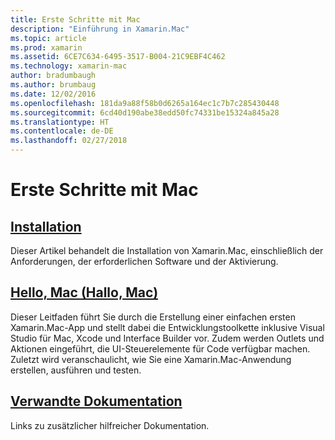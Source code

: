 ```yaml
---
title: Erste Schritte mit Mac
description: "Einführung in Xamarin.Mac"
ms.topic: article
ms.prod: xamarin
ms.assetid: 6CE7C634-6495-3517-B004-21C9EBF4C462
ms.technology: xamarin-mac
author: bradumbaugh
ms.author: brumbaug
ms.date: 12/02/2016
ms.openlocfilehash: 181da9a88f58b0d6265a164ec1c7b7c285430448
ms.sourcegitcommit: 6cd40d190abe38edd50fc74331be15324a845a28
ms.translationtype: HT
ms.contentlocale: de-DE
ms.lasthandoff: 02/27/2018
---
```

# <a name="getting-started-with-mac"></a>Erste Schritte mit Mac

##  <a name="installationmacget-startedinstallationmd"></a>[Installation](~/mac/get-started/installation.md)

Dieser Artikel behandelt die Installation von Xamarin.Mac, einschließlich der Anforderungen, der erforderlichen Software und der Aktivierung.

##  <a name="hello-macmacget-startedhello-macmd"></a>[Hello, Mac (Hallo, Mac)](~/mac/get-started/hello-mac.md)

Dieser Leitfaden führt Sie durch die Erstellung einer einfachen ersten Xamarin.Mac-App und stellt dabei die Entwicklungstoolkette inklusive Visual Studio für Mac, Xcode und Interface Builder vor. Zudem werden Outlets und Aktionen eingeführt, die UI-Steuerelemente für Code verfügbar machen. Zuletzt wird veranschaulicht, wie Sie eine Xamarin.Mac-Anwendung erstellen, ausführen und testen.

##  <a name="related-documentationmacget-startedrelatedmd"></a>[Verwandte Dokumentation](~/mac/get-started/related.md)

Links zu zusätzlicher hilfreicher Dokumentation.
